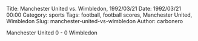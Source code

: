 Title: Manchester United vs. Wimbledon, 1992/03/21
Date: 1992/03/21 00:00
Category: sports
Tags: football, football scores, Manchester United, Wimbledon
Slug: manchester-united-vs-wimbledon
Author: carbonero


Manchester United 0 - 0 Wimbledon
